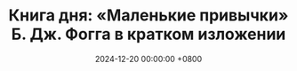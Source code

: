 ---
title: "Книга дня: «Маленькие привычки» Б. Дж. Фогга в кратком изложении"
description: >-
  🔄 «Маленькие привычки» — практическое руководство от Б. Дж. Фогга о том, как с помощью маленьких изменений формировать устойчивые полезные привычки и трансформировать жизнь. "Маленькие привычки" Б.Дж. Фогга: как малые шаги ведут к успеху. Обзор идей для роста и изменений.
date: 2024-12-20 00:00:00 +0800
categories: [Мышление, Конспекты-книг]
tags:
  [
    маленькие-привычки,
    би-джей-фогг,
    саморазвитие,
    привычки,
    психология,
    личностный-рост,
    мотивация,
    изменение-поведения,
    постановка-целей,
    успех,
    самодисциплина,
    практические-советы,
    обзор-книги,
    поведенческая-наука,
    устойчивые-изменения
  ]
image: 
alt: Обложка книги Маленькие привычки Би-Джея Фогга
fallback:
  - 
  - 
---